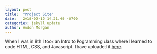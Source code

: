 ```yaml
---
layout: post
title:  "Project Site"
date:   2018-05-15 14:31:49 -0700
categories: jekyll update
author: Andon Morgan
---
```

When I was in 8th I took an Intro to Pogramming class where I learned to code HTML, CSS, and Javascript. I have uploaded it [here][url].

[url]:  /website/
